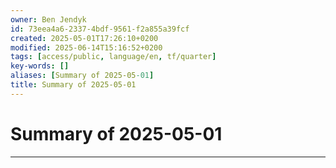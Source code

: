 ```yaml
---
owner: Ben Jendyk
id: 73eea4a6-2337-4bdf-9561-f2a855a39fcf
created: 2025-05-01T17:26:10+0200
modified: 2025-06-14T15:16:52+0200
tags: [access/public, language/en, tf/quarter]
key-words: []
aliases: [Summary of 2025-05-01]
title: Summary of 2025-05-01
---
```


# Summary of 2025-05-01

---


 